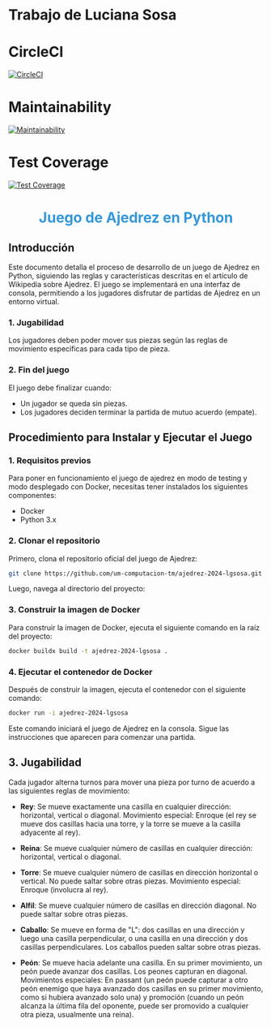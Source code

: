 # Trabajo de Luciana Sosa

# CircleCI

[![CircleCI](https://dl.circleci.com/status-badge/img/gh/um-computacion-tm/ajedrez-2024-lgsosa/tree/main.svg?style=svg)](https://dl.circleci.com/status-badge/redirect/gh/um-computacion-tm/ajedrez-2024-lgsosa/tree/main)

# Maintainability

[![Maintainability](https://api.codeclimate.com/v1/badges/28f89d87fb4e58907aa5/maintainability)](https://codeclimate.com/github/um-computacion-tm/ajedrez-2024-lgsosa/maintainability)

# Test Coverage

[![Test Coverage](https://api.codeclimate.com/v1/badges/28f89d87fb4e58907aa5/test_coverage)](https://codeclimate.com/github/um-computacion-tm/ajedrez-2024-lgsosa/test_coverage)



<h1 style="text-align:center; color:#3498db;">Juego de Ajedrez en Python</h1>


## Introducción

Este documento detalla el proceso de desarrollo de un juego de Ajedrez en Python, siguiendo las reglas y características descritas en el artículo de Wikipedia sobre Ajedrez. El juego se implementará en una interfaz de consola, permitiendo a los jugadores disfrutar de partidas de Ajedrez en un entorno virtual.


### 1. Jugabilidad
Los jugadores deben poder mover sus piezas según las reglas de movimiento específicas para cada tipo de pieza.

### 2. Fin del juego
El juego debe finalizar cuando:
- Un jugador se queda sin piezas.
- Los jugadores deciden terminar la partida de mutuo acuerdo (empate).

## Procedimiento para Instalar y Ejecutar el Juego

### 1. Requisitos previos
Para poner en funcionamiento el juego de ajedrez en modo de testing y modo desplegado con Docker, necesitas tener instalados los siguientes componentes:
- Docker
- Python 3.x

### 2. Clonar el repositorio
Primero, clona el repositorio oficial del juego de Ajedrez:
```bash
git clone https://github.com/um-computacion-tm/ajedrez-2024-lgsosa.git
```
Luego, navega al directorio del proyecto:

### 3. Construir la imagen de Docker
Para construir la imagen de Docker, ejecuta el siguiente comando en la raíz del proyecto:
```bash
docker buildx build -t ajedrez-2024-lgsosa .
```

### 4. Ejecutar el contenedor de Docker
Después de construir la imagen, ejecuta el contenedor con el siguiente comando:
```bash
docker run -i ajedrez-2024-lgsosa
```

Este comando iniciará el juego de Ajedrez en la consola. Sigue las instrucciones que aparecen para comenzar una partida.

## 3. Jugabilidad

Cada jugador alterna turnos para mover una pieza por turno de acuerdo a las siguientes reglas de movimiento:

- **Rey**: Se mueve exactamente una casilla en cualquier dirección: horizontal, vertical o diagonal. Movimiento especial: Enroque (el rey se mueve dos casillas hacia una torre, y la torre se mueve a la casilla adyacente al rey).
  
- **Reina**: Se mueve cualquier número de casillas en cualquier dirección: horizontal, vertical o diagonal.

- **Torre**: Se mueve cualquier número de casillas en dirección horizontal o vertical. No puede saltar sobre otras piezas. Movimiento especial: Enroque (involucra al rey).

- **Alfil**: Se mueve cualquier número de casillas en dirección diagonal. No puede saltar sobre otras piezas.

- **Caballo**: Se mueve en forma de "L": dos casillas en una dirección y luego una casilla perpendicular, o una casilla en una dirección y dos casillas perpendiculares. Los caballos pueden saltar sobre otras piezas.

- **Peón**: Se mueve hacia adelante una casilla. En su primer movimiento, un peón puede avanzar dos casillas. Los peones capturan en diagonal. Movimientos especiales: En passant (un peón puede capturar a otro peón enemigo que haya avanzado dos casillas en su primer movimiento, como si hubiera avanzado solo una) y promoción (cuando un peón alcanza la última fila del oponente, puede ser promovido a cualquier otra pieza, usualmente una reina).
